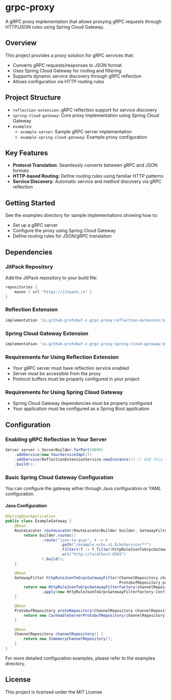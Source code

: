 # grpc-proxy

A gRPC proxy implementation that allows proxying gRPC requests through HTTP/JSON rules using Spring Cloud Gateway.

## Overview

This project provides a proxy solution for gRPC services that:

- Converts gRPC requests/responses to JSON format
- Uses Spring Cloud Gateway for routing and filtering
- Supports dynamic service discovery through gRPC reflection
- Allows configuration via HTTP routing rules

## Project Structure

- `reflection-extension`: gRPC reflection support for service discovery
- `spring-cloud-gateway`: Core proxy implementation using Spring Cloud Gateway
- `examples`:
  - `example-server`: Sample gRPC server implementation
  - `example-spring-cloud-gateway`: Example proxy configuration

## Key Features

- **Protocol Translation**: Seamlessly converts between gRPC and JSON formats
- **HTTP-based Routing**: Define routing rules using familiar HTTP patterns
- **Service Discovery**: Automatic service and method discovery via gRPC reflection

## Getting Started

See the examples directory for sample implementations showing how to:
- Set up a gRPC server
- Configure the proxy using Spring Cloud Gateway
- Define routing rules for JSON/gRPC translation

## Dependencies

### JitPack Repository
Add the JitPack repository to your build file:
```groovy
repositories {
    maven { url "https://jitpack.io" }
}
```

### Reflection Extension
```groovy
implementation 'io.github.protobuf-x.grpc-proxy:reflection-extension:${project.version}'
```

### Spring Cloud Gateway Extension
```groovy
implementation 'io.github.protobuf-x.grpc-proxy:spring-cloud-gateway:${project.version}'
```

### Requirements for Using Reflection Extension
- Your gRPC server must have reflection service enabled
- Server must be accessible from the proxy
- Protocol buffers must be properly configured in your project

### Requirements for Using Spring Cloud Gateway
- Spring Cloud Gateway dependencies must be properly configured
- Your application must be configured as a Spring Boot application

## Configuration

### Enabling gRPC Reflection in Your Server
```java
Server server = ServerBuilder.forPort(9090)
    .addService(new YourServiceImpl())
    .addService(ReflectionExtensionService.newInstance()) // Add this line
    .build();
```

### Basic Spring Cloud Gateway Configuration

You can configure the gateway either through Java configuration or YAML configuration.

#### Java Configuration
```java
@SpringBootApplication
public class ExampleGateway {
    @Bean
    RouteLocator routeLocator(RouteLocatorBuilder builder, GatewayFilter httpRuleJsonToGrpcGatewayFilter) {
        return builder.routes()
                .route("json-to-grpc", r -> r
                        .path("/example.echo.v1.EchoService/**")
                        .filters(f -> f.filter(httpRuleJsonToGrpcGatewayFilter))
                        .uri("http://localhost:6565")
                ).build();
    }

    @Bean
    GatewayFilter httpRuleJsonToGrpcGatewayFilter(ChannelRepository channelRepository,
                                                  ProtobufRepository protobufRepository) {
        return new HttpRuleJsonToGrpcGatewayFilterFactory(channelRepository, protobufRepository)
                .apply(new HttpRuleJsonToGrpcGatewayFilterFactory.Config());
    }

    @Bean
    ProtobufRepository protoRepository(ChannelRepository channelRepository) {
        return new CacheableServerProtobufRepository(channelRepository, 60);
    }

    @Bean
    ChannelRepository channelRepository() {
        return new InmemoryChannelRepository();
    }
}
```

For more detailed configuration examples, please refer to the examples directory.

## License

This project is licensed under the MIT License
